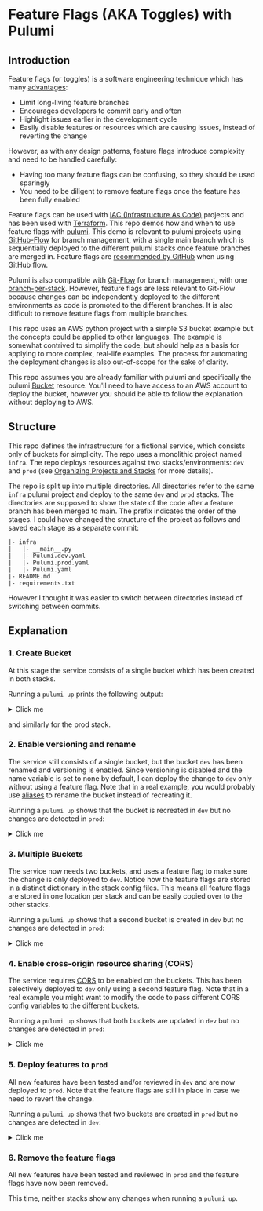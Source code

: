 # Feature Flags (AKA Toggles) with Pulumi

## Introduction

Feature flags (or toggles) is a software engineering technique which has many [advantages](https://martinfowler.com/articles/feature-toggles.html):

- Limit long-living feature branches
- Encourages developers to commit early and often
- Highlight issues earlier in the development cycle
- Easily disable features or resources which are causing issues, instead of reverting the change

However, as with any design patterns, feature flags introduce complexity and need to be handled carefully:

- Having too many feature flags can be confusing, so they should be used sparingly
- You need to be diligent to remove feature flags once the feature has been fully enabled

Feature flags can be used with [IAC (Infrastructure As Code)](https://en.wikipedia.org/wiki/Infrastructure_as_code) projects and has been used with [Terraform](https://build5nines.com/terraform-feature-flags-environment-toggle-design-patterns/). This repo demos how and when to use feature flags with [pulumi](https://www.pulumi.com/docs/). This demo is relevant to pulumi projects using [GitHub-Flow](https://docs.github.com/en/get-started/quickstart/github-flow) for branch management, with a single main branch which is sequentially deployed to the different pulumi stacks once feature branches are merged in. Feature flags are [recommended by GitHub](https://github.blog/2021-04-27-ship-code-faster-safer-feature-flags/) when using GitHub flow.

Pulumi is also compatible with [Git-Flow](https://www.atlassian.com/git/tutorials/comparing-workflows/gitflow-workflow) for branch management, with one [branch-per-stack](https://www.pulumi.com/docs/guides/continuous-delivery/). However, feature flags are less relevant to Git-Flow because changes can be independently deployed to the different environments as code is promoted to the different branches. It is also difficult to remove feature flags from multiple branches.

This repo uses an AWS python project with a simple S3 bucket example but the concepts could be applied to other languages. The example is somewhat contrived to simplify the code, but should help as a basis for applying to more complex, real-life examples. The process for automating the deployment changes is also out-of-scope for the sake of clarity.

This repo assumes you are already familiar with pulumi and specifically the pulumi [Bucket](https://www.pulumi.com/registry/packages/aws/api-docs/s3/bucket/) resource. You'll need to have access to an AWS account to deploy the bucket, however you should be able to follow the explanation without deploying to AWS. 

## Structure

This repo defines the infrastructure for a fictional service, which consists only of buckets for simplicity. The repo uses a monolithic project named `infra`. The repo deploys resources against two stacks/environments: `dev` and `prod` (see [Organizing Projects and Stacks](https://www.pulumi.com/docs/guides/organizing-projects-stacks/) for more details).

The repo is split up into multiple directories. All directories refer to the same `infra` pulumi project and deploy to the same `dev` and `prod` stacks. The directories are supposed to show the state of the code after a feature branch has been merged to main. The prefix indicates the order of the stages. I could have changed the structure of the project as follows and saved each stage as a separate commit:

```
|- infra
|   |- __main__.py
|   |- Pulumi.dev.yaml
|   |- Pulumi.prod.yaml
|   |- Pulumi.yaml
|- README.md
|- requirements.txt
```

However I thought it was easier to switch between directories instead of switching between commits.

## Explanation

### 1. Create Bucket

At this stage the service consists of a single bucket which has been created in both stacks.

Running a `pulumi up` prints the following output:

<details>
  <summary>Click me</summary>

    Updating (dev):
        Type                 Name           Status      
    +   pulumi:pulumi:Stack  infra-dev      created     
    +   └─ aws:s3:Bucket     my-bucket-dev  created
     
    Outputs:
        bucket_name: "my-bucket-dev-9be74da"

    Resources:
        + 2 created

</details>

and similarly for the prod stack.

### 2. Enable versioning and rename

The service still consists of a single bucket, but the bucket `dev` has been renamed and versioning is enabled. Since versioning is disabled and the name variable is set to none by default, I can deploy the change to `dev` only without using a feature flag.
Note that in a real example, you would probably use [aliases](https://www.pulumi.com/docs/intro/concepts/resources/options/aliases/) to rename the bucket instead of recreating it.

Running a `pulumi up` shows that the bucket is recreated in `dev` but no changes are detected in `prod`:

<details>
  <summary>Click me</summary>

    Updating (dev):
        Type                 Name           Status       Info
        pulumi:pulumi:Stack  infra-dev                   
    +-  └─ aws:s3:Bucket     my-bucket-dev  replaced     [diff: +bucketPrefix~versioning]
    
    Outputs:
    ~ bucket_name: "my-bucket-dev-9be74da" => => "my-bucket-dev-soumaya.mauthoor"

    Resources:
        +-1 replaced
        1 unchanged
 
    Updating (prod):
        Type                 Name        Status     
        pulumi:pulumi:Stack  infra-prod             
    
    Outputs:
        bucket_name: "my-bucket-prod-e246589"

    Resources:
        2 unchanged

</details>

### 3. Multiple Buckets

The service now needs two buckets, and uses a feature flag to make sure the change is only deployed to `dev`. Notice how the feature flags are stored in a distinct dictionary in the stack config files. This means all feature flags are stored in one location per stack and can be easily copied over to the other stacks.

Running a `pulumi up` shows that a second bucket is created in `dev` but no changes are detected in `prod`:

<details>
  <summary>Click me</summary>

    Updating (dev):
        Type                 Name             Status      
        pulumi:pulumi:Stack  infra-dev                    
    +   ├─ aws:s3:Bucket     my-bucket-2-dev  created     
    +   ├─ aws:s3:Bucket     my-bucket-1-dev  created     
    -   └─ aws:s3:Bucket     my-bucket-dev    deleted     
    
    Outputs:
    - bucket_name                                                                  : "my-bucket-dev-soumaya.mauthoor"
    + {'fixed': True, 'name': 'my-bucket-1', 'versioning': {'enabled': True}}-name : "my-bucket-1-dev-soumaya.mauthoor"
    + {'fixed': True, 'name': 'my-bucket-2', 'versioning': {'enabled': False}}-name: "my-bucket-2-dev-soumaya.mauthoor"

    Resources:
        + 2 created
        - 1 deleted
        3 changes. 1 unchanged

</details>

### 4. Enable cross-origin resource sharing (CORS)

The service requires [CORS](https://docs.aws.amazon.com/AmazonS3/latest/userguide/cors.html) to be enabled on the buckets. This has been selectively deployed to `dev` only using a second feature flag.
Note that in a real example you might want to modify the code to pass different CORS config variables to the different buckets.

Running a `pulumi up` shows that both buckets are updated in `dev` but no changes are detected in `prod`:

<details>
  <summary>Click me</summary>

    Updating (dev):
        Type                 Name             Status      Info
        pulumi:pulumi:Stack  infra-dev                    
    ~   ├─ aws:s3:Bucket     my-bucket-2-dev  updated     [diff: ~corsRules]
    ~   └─ aws:s3:Bucket     my-bucket-1-dev  updated     [diff: ~corsRules]
    
    Outputs:
        {'fixed': True, 'name': 'my-bucket-1', 'versioning': {'enabled': True}}-name : "my-bucket-1-dev-soumaya.mauthoor"
        {'fixed': True, 'name': 'my-bucket-2', 'versioning': {'enabled': False}}-name: "my-bucket-2-dev-soumaya.mauthoor"

    Resources:
        ~ 2 updated
        1 unchanged

</details>

### 5. Deploy features to `prod`

All new features have been tested and/or reviewed in `dev` and are now deployed to `prod`. Note that the feature flags are still in place in case we need to revert the change.

Running a `pulumi up` shows that two buckets are created in `prod` but no changes are detected in `dev`:

<details>
  <summary>Click me</summary>

    Updating (prod):
        Type                 Name              Status      
        pulumi:pulumi:Stack  infra-prod                    
    +   ├─ aws:s3:Bucket     my-bucket-2-prod  created     
    +   ├─ aws:s3:Bucket     my-bucket-1-prod  created     
    -   └─ aws:s3:Bucket     my-bucket-prod    deleted     
    
    Outputs:
    - bucket_name                                                                  : "my-bucket-prod-e246589"
    + {'fixed': True, 'name': 'my-bucket-1', 'versioning': {'enabled': True}}-name : "my-bucket-1-prod-soumaya.mauthoor"
    + {'fixed': True, 'name': 'my-bucket-2', 'versioning': {'enabled': False}}-name: "my-bucket-2-prod-soumaya.mauthoor"

    Resources:
        + 2 created
        - 1 deleted
        3 changes. 1 unchanged

</details>

### 6. Remove the feature flags

All new features have been tested and reviewed in `prod` and the feature flags have now been removed.

This time, neither stacks show any changes when running a `pulumi up`.

